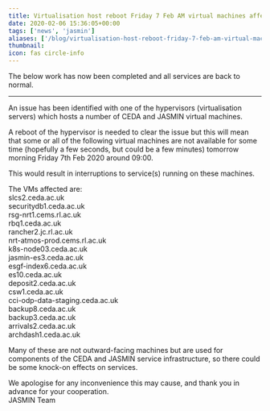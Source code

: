 ```yaml
---
title: Virtualisation host reboot Friday 7 Feb AM virtual machines affected
date: 2020-02-06 15:36:05+00:00
tags: ['news', 'jasmin']
aliases: ['/blog/virtualisation-host-reboot-friday-7-feb-am-virtual-machines-affected']
thumbnail: 
icon: fas circle-info
---
```


The below work has now been completed and all services are back to normal. 


------------------------------------------------


An issue has been identified with one of the hypervisors (virtualisation servers) which hosts a number of CEDA and JASMIN virtual machines.


A reboot of the hypervisor is needed to clear the issue but this will mean that some or all of the following virtual machines are not available for some time (hopefully a few seconds, but could be a few minutes) tomorrow morning Friday 7th Feb 2020 around 09:00.


This would result in interruptions to service(s) running on these machines.


The VMs affected are:  
slcs2.ceda.ac.uk  
securitydb1.ceda.ac.uk  
rsg-nrt1.cems.rl.ac.uk  
rbq1.ceda.ac.uk  
rancher2.jc.rl.ac.uk  
nrt-atmos-prod.cems.rl.ac.uk  
k8s-node03.ceda.ac.uk  
jasmin-es3.ceda.ac.uk  
esgf-index6.ceda.ac.uk  
es10.ceda.ac.uk  
deposit2.ceda.ac.uk  
csw1.ceda.ac.uk  
cci-odp-data-staging.ceda.ac.uk  
backup8.ceda.ac.uk  
backup3.ceda.ac.uk  
arrivals2.ceda.ac.uk  
archdash1.ceda.ac.uk


Many of these are not outward-facing machines but are used for components of the CEDA and JASMIN service infrastructure, so there could be some knock-on effects on services.


We apologise for any inconvenience this may cause, and thank you in advance for your cooperation.  
JASMIN Team


